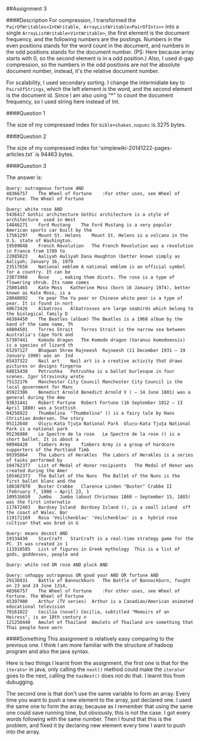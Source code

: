 ##Assignment 3

####Description
For compression, I transformed the `PairOfWritables<IntWritable, ArrayListWritable<PairOfInts>>` into a single `ArrayListWritable<VintWritable>`, the first element is the document frequency, and the following numbers are the postings. Numbers in the even positions stands for the word count in the document, and numbers in the odd positions stands for the document number. (PS: Here because array starts with 0, so the second element is in a odd position.) Also, I used d-gap compression, so the numbers in the odd positions are not the absolute document number, instead, it's the relative document number.

For scalability, I used secondary sorting. I change the intermidiate key to `PairsOfStrings`, which the left element is the word, and the second element is the document id. Since I am also using "*" to count the document frequency, so I used string here instead of Int.

####Question 1

The size of my compressed index for `bible+shakes.nopunc` is 3275 bytes. 

####Question 2

The size of my compressed index for 'simplewiki-20141222-pages-articles.txt` is 94463 bytes.

####Question 3

The answer is:

```
Query: outrageous fortune AND
40366757	The Wheel of Fortune	:For other uses, see Wheel of Fortune. The Wheel of Fortune

Query: white rose AND
5436417	Gothic architecture	Gothic architecture is a style of architecture  used in West
14846271	Ford Mustang	The Ford Mustang is a very popular American sports car built by the
17561297	Mount St. Helens	Mount St. Helens is a volcano in the U.S. state of Washington.
19509048	French Revolution	The French Revolution was a revolution in France from 1789 to
22085823	Aaliyah	Aaliyah Dana Haughton (better known simply as Aaliyah; January 16, 1979
23517650	National emblem	A national emblem is an official symbol for a country. It can be
23873968	Rose	, making them dicots. The rose is a type of flowering shrub. Its name comes
25001465	Kate Moss	Katherine Moss (born 16 January 1974), better known as Kate Moss, is a
28040092	Ya pear	The Ya pear or Chinese white pear is a type of pear. It is found in nort
40672426	Albatross	Albatrosses are large seabirds which belong to the biological family D
46384450	The Beatles (album)	The Beatles is a 1968 album by the band of the same name, Th
48804501	Torres Strait	Torres Strait is the narrow sea between Australia's Cape York and
57307441	Komodo dragon	The Komodo dragon (Varanus komodoensis)  is a species of lizard th
65297127	Bhagwan Shree Rajneesh	Rajneesh (11 December 1931 – 19 January 1990) was an  Ind
65437322	Nail art	Nail art is a creative activity that draws pictures or designs fingerna
68015430	Petrushka	Petrushka is a ballet burlesque in four scenes. Igor Stravinsky wrote
75132176	Manchester City Council	Manchester City Council is the local government for Manc
85922306	Benedict Arnold	Benedict Arnold V ( – 14 June 1801) was a general during the Ame
93831441	Robert Fortune	Robert Fortune (16 September 1812 – 13 April 1880) was a Scottish
94256922	Thumbelina	"Thumbelina" () is a fairy tale by Hans Christian Andersen. The story
95112640	Uluṟu-Kata Tjuṯa National Park	Uluṟu-Kata Tjuṯa National Park is a national park
95236980	Le Spectre de la rose	Le Spectre de la rose () is a short ballet. It is about a
98946428	Timbers Army	Timbers Army is a group of hardcore supporters of the Portland Timb
99395864	The Labors of Herakles	The Labors of Herakles is a series of tasks performed by
104762377	List of Medal of Honor recipients	The Medal of Honor was created during the Amer
105462373	The Ballet of the Nuns	The Ballet of the Nuns is the first ballet blanc and the
108387870	Buster Crabbe	Clarence Linden "Buster" Crabbe II (February 7, 1908 – April 23, 1
109516650	Jumbo	Jumbo (about Christmas 1860 – September 15, 1885) was the first internatio
117672403	Bardsey Island	Bardsey Island (), is a small island  off the coast of Wales. Bar
119171169	Rosa 'Veilchenblau'	'Veilchenblau' is a  hybrid rose cultivar that was bred in G

Query: means deceit AND
19334430	StarCraft	StarCraft is a real-time strategy game for the PC. It was created in 1
111918585	List of figures in Greek mythology	This is a list of gods, goddesses, people and

Query: white red OR rose AND pluck AND

Query: unhappy outrageous OR good your AND OR fortune AND
29136931	Battle of Bannockburn	The Battle of Bannockburn, fought on 23 and 24 June 1314,
40366757	The Wheel of Fortune	:For other uses, see Wheel of Fortune. The Wheel of Fortune
45397900	Arthur (TV series)	Arthur is a Canadian/American animated educational television
70161822	Cecilia (novel)	Cecilia, subtitled "Memoirs of an Heiress", is an 18th century n
121258440	Amulet of Thailand	Amulets of Thailand are something that Thai people have worn
```

####Something
This assignment is relatively easy comparing to the previous one. I think I am more familiar with the structure of hadoop program and also the java syntax.

Here is two things I learnt from the assignment, the first one is that for the `iterator` in java, only calling the `next()` method could make the `iterator` goes to the next, calling the `hasNext()` does not do that. I learnt this from dubugging. 

The second one is that don't use the same variable to form an array. Every time you want to push a new element to the array, just declared one. I used the same one to form the array, because as I remember that using the same one could save running time, but obviously, this is not the case. I got every words following with the same number. Then I found that this is the problem, and fixed it by declaring new element every time I want to push into the array. 
